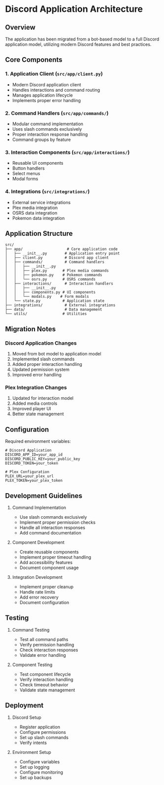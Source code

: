 # Discord Application Architecture

## Overview

The application has been migrated from a bot-based model to a full Discord application model, utilizing modern Discord features and best practices.

## Core Components

### 1. Application Client (`src/app/client.py`)
- Modern Discord application client
- Handles interactions and command routing
- Manages application lifecycle
- Implements proper error handling

### 2. Command Handlers (`src/app/commands/`)
- Modular command implementation
- Uses slash commands exclusively
- Proper interaction response handling
- Command groups by feature

### 3. Interaction Components (`src/app/interactions/`)
- Reusable UI components
- Button handlers
- Select menus
- Modal forms

### 4. Integrations (`src/integrations/`)
- External service integrations
- Plex media integration
- OSRS data integration
- Pokemon data integration

## Application Structure

```
src/
├── app/                    # Core application code
│   ├── __init__.py        # Application entry point
│   ├── client.py          # Discord app client
│   ├── commands/          # Command handlers
│   │   ├── __init__.py
│   │   ├── plex.py       # Plex media commands
│   │   ├── pokemon.py    # Pokemon commands
│   │   └── osrs.py       # OSRS commands
│   ├── interactions/      # Interaction handlers
│   │   ├── __init__.py
│   │   ├── components.py # UI components
│   │   └── modals.py    # Form modals
│   └── state.py          # Application state
├── integrations/          # External integrations
├── data/                  # Data management
└── utils/                # Utilities
```

## Migration Notes

### Discord Application Changes
1. Moved from bot model to application model
2. Implemented slash commands
3. Added proper interaction handling
4. Updated permission system
5. Improved error handling

### Plex Integration Changes
1. Updated for interaction model
2. Added media controls
3. Improved player UI
4. Better state management

## Configuration

Required environment variables:
```env
# Discord Application
DISCORD_APP_ID=your_app_id
DISCORD_PUBLIC_KEY=your_public_key
DISCORD_TOKEN=your_token

# Plex Configuration
PLEX_URL=your_plex_url
PLEX_TOKEN=your_plex_token
```

## Development Guidelines

1. Command Implementation
   - Use slash commands exclusively
   - Implement proper permission checks
   - Handle all interaction responses
   - Add command documentation

2. Component Development
   - Create reusable components
   - Implement proper timeout handling
   - Add accessibility features
   - Document component usage

3. Integration Development
   - Implement proper cleanup
   - Handle rate limits
   - Add error recovery
   - Document configuration

## Testing

1. Command Testing
   - Test all command paths
   - Verify permission handling
   - Check interaction responses
   - Validate error handling

2. Component Testing
   - Test component lifecycle
   - Verify interaction handling
   - Check timeout behavior
   - Validate state management

## Deployment

1. Discord Setup
   - Register application
   - Configure permissions
   - Set up slash commands
   - Verify intents

2. Environment Setup
   - Configure variables
   - Set up logging
   - Configure monitoring
   - Set up backups
``` 